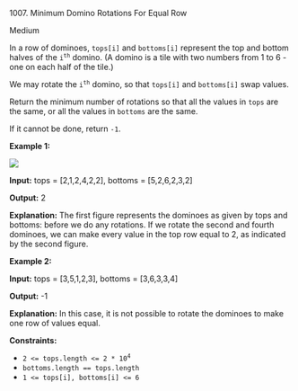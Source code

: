 1007\. Minimum Domino Rotations For Equal Row

Medium

In a row of dominoes, `tops[i]` and `bottoms[i]` represent the top and bottom halves of the <code>i<sup>th</sup></code> domino. (A domino is a tile with two numbers from 1 to 6 - one on each half of the tile.)

We may rotate the <code>i<sup>th</sup></code> domino, so that `tops[i]` and `bottoms[i]` swap values.

Return the minimum number of rotations so that all the values in `tops` are the same, or all the values in `bottoms` are the same.

If it cannot be done, return `-1`.

**Example 1:**

![](https://assets.leetcode.com/uploads/2021/05/14/domino.png)

**Input:** tops = [2,1,2,4,2,2], bottoms = [5,2,6,2,3,2]

**Output:** 2

**Explanation:** The first figure represents the dominoes as given by tops and bottoms: before we do any rotations. If we rotate the second and fourth dominoes, we can make every value in the top row equal to 2, as indicated by the second figure.

**Example 2:**

**Input:** tops = [3,5,1,2,3], bottoms = [3,6,3,3,4]

**Output:** -1

**Explanation:** In this case, it is not possible to rotate the dominoes to make one row of values equal.

**Constraints:**

*   <code>2 <= tops.length <= 2 * 10<sup>4</sup></code>
*   `bottoms.length == tops.length`
*   `1 <= tops[i], bottoms[i] <= 6`